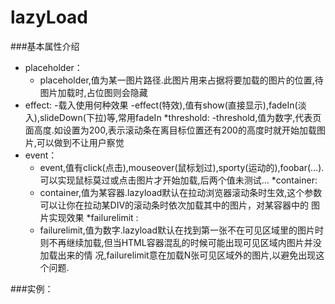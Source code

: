 # lazyLoad
###基本属性介绍
* placeholder：
    - placeholder,值为某一图片路径.此图片用来占据将要加载的图片的位置,待图片加载时,占位图则会隐藏
* effect:
     -载入使用何种效果
     -effect(特效),值有show(直接显示),fadeIn(淡入),slideDown(下拉)等,常用fadeIn
 *threshold:
     -threshold,值为数字,代表页面高度.如设置为200,表示滚动条在离目标位置还有200的高度时就开始加载图片,可以做到不让用户察觉
* event：
    - event,值有click(点击),mouseover(鼠标划过),sporty(运动的),foobar(…).可以实现鼠标莫过或点击图片才开始加载,后两个值未测试…
 *container:     
    - container,值为某容器.lazyload默认在拉动浏览器滚动条时生效,这个参数可以让你在拉动某DIV的滚动条时依次加载其中的图片，对某容器中的 图片实现效果
 *failurelimit :
    - failurelimit,值为数字.lazyload默认在找到第一张不在可见区域里的图片时则不再继续加载,但当HTML容器混乱的时候可能出现可见区域内图片并没加载出来的情        况,failurelimit意在加载N张可见区域外的图片,以避免出现这个问题.

###实例：

*<script>
    $(function(){
        $("img.lazy").lazyload({
            placeholder: "image/22.jpg", 
            effect: "fadeIn",
            threshold: 50, 
            event: 'click',
            container: $("#container"),   
            failurelimit : 10 
        });
    });
</script>*

